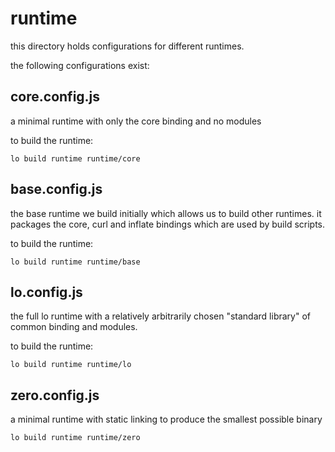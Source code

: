 # runtime

this directory holds configurations for different runtimes.

the following configurations exist:

## core.config.js

a minimal runtime with only the core binding and no modules

to build the runtime:

```shell
lo build runtime runtime/core
```

## base.config.js

the base runtime we build initially which allows us to build other runtimes. it
packages the core, curl and inflate bindings which are used by build scripts.

to build the runtime:

```shell
lo build runtime runtime/base
```

## lo.config.js

the full lo runtime with a relatively arbitrarily chosen "standard library" of 
common binding and modules.

to build the runtime:

```shell
lo build runtime runtime/lo
```

## zero.config.js

a minimal runtime with static linking to produce the smallest possible binary

```shell
lo build runtime runtime/zero
```
